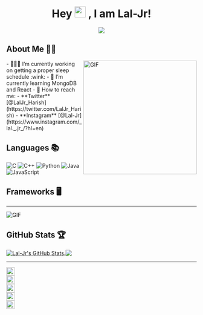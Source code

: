 <div align="center">
  
# Hey <img src="https://media.tenor.com/images/822fb670841c6f6582fefbb82e338a50/tenor.gif" width="29px"> , I am Lal-Jr! 

![](https://visitor-badge.glitch.me/badge?page_id=Lal-Jr)
</div>

## About Me 👱🏼

<img align="right" alt="GIF" height="300px" src="https://i.pinimg.com/originals/e4/26/70/e426702edf874b181aced1e2fa5c6cde.gif"/>
- 👨🏽‍💻 I’m currently working on getting a proper sleep schedule :wink:
- 🌱 I’m currently learning MongoDB and React
- 💬 How to reach me: 
    - **Twitter** [@LalJr_Harish](https://twitter.com/LalJr_Harish)
    - **Instagram** [@Lal-Jr](https://www.instagram.com/_lal._.jr_/?hl=en)

## Languages 📚 

![C](https://img.shields.io/badge/-C-000?style=flat&logo=C)
![C++](https://img.shields.io/badge/-C++-000?style=flat&logo=C%2B%2B&logoColor=00599C)
![Python](https://img.shields.io/badge/-Python-000?style=flat&logo=python)
![Java](https://img.shields.io/badge/-Java-000?style=flat&logo=Java&logoColor=007396)
![JavaScript](https://img.shields.io/badge/-JavaScript-000?style=flat&logo=javascript)

## Frameworks 🖥

---

<img align="center" alt="GIF" src="https://github4life.herokuapp.com/Lal-Jr.gif"/>

##  GitHub Stats 🏆
<a href="https://github.com/Lal-Jr">
<img align="center" src="https://github-readme-stats.vercel.app/api?username=Lal-Jr&show_icons=true&theme=tokyonight&icon_color=6392DF&hide=prs" alt="Lal-Jr's GitHub Stats" />
</a> 
<a href="https://github.com/Lal-Jr">
<img align="center" src="https://github-readme-stats.vercel.app/api/top-langs/?username=Lal-Jr&layout=compact&show_icons=true&theme=tokyonight&icon_color=6392DF&hide=prs" />
</a>

---

<a href="https://twitter.com/LalJr_Harish">
  <img align="center" alt="Lal-Jr's Twitter" width="22px" src="https://cdn.jsdelivr.net/npm/simple-icons@v3/icons/twitter.svg" />
</a></br>
<a href="https://www.linkedin.com/in/Lal-Jr/">
  <img align="center" alt="Lal-Jr's LinkdeIN" width="22px" src="https://cdn.jsdelivr.net/npm/simple-icons@v3/icons/linkedin.svg" />
</a></br>
<a href="https://www.instagram.com/_lal._.jr_/">
  <img align="center" alt="Lal-Jr's Instagram" width="22px" src="https://cdn.jsdelivr.net/npm/simple-icons@v3/icons/instagram.svg" />
</a></br>
<a href="https://www.reddit.com/user/Lal-Jr/">
  <img align="center" alt="Lal-Jr's Reddit" width="22px" src="https://cdn.jsdelivr.net/npm/simple-icons@v3/icons/reddit.svg" />
</a></br>
<a href="https://leetcode.com/Lal-Jr/">
  <img align="center" alt="Lal-Jr's Leetcode" width="22px" src="https://cdn.jsdelivr.net/npm/simple-icons@v3/icons/leetcode.svg" />
</a></br>

